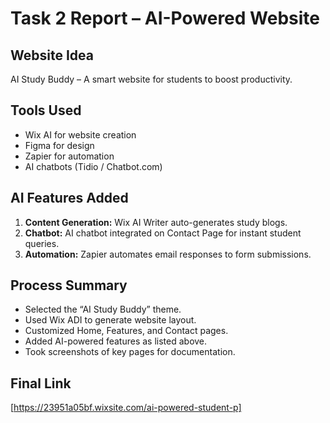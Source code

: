 # Task 2 Report – AI-Powered Website

## Website Idea
AI Study Buddy – A smart website for students to boost productivity.

## Tools Used
- Wix AI for website creation
- Figma for design
- Zapier for automation
- AI chatbots (Tidio / Chatbot.com)

## AI Features Added
1. **Content Generation:** Wix AI Writer auto-generates study blogs.
2. **Chatbot:** AI chatbot integrated on Contact Page for instant student queries.
3. **Automation:** Zapier automates email responses to form submissions.

## Process Summary
- Selected the “AI Study Buddy” theme.
- Used Wix ADI to generate website layout.
- Customized Home, Features, and Contact pages.
- Added AI-powered features as listed above.
- Took screenshots of key pages for documentation.

## Final Link
[https://23951a05bf.wixsite.com/ai-powered-student-p]
